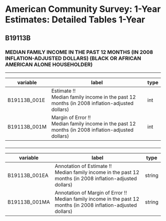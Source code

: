 # American Community Survey: 1-Year Estimates: Detailed Tables 1-Year

## B19113B

### MEDIAN FAMILY INCOME IN THE PAST 12 MONTHS (IN 2008 INFLATION-ADJUSTED DOLLARS) (BLACK OR AFRICAN AMERICAN ALONE HOUSEHOLDER)

___

| variable | label | type |
| ----- | ----- | ----- |
| B19113B_001E | Estimate !!<br>Median family income in the past 12 months (in 2008 inflation-adjusted dollars) | int |
| B19113B_001M | Margin of Error !!<br>Median family income in the past 12 months (in 2008 inflation-adjusted dollars) | int |
### 

___

| variable | label | type |
| ----- | ----- | ----- |
| B19113B_001EA | Annotation of Estimate !!<br>Median family income in the past 12 months (in 2008 inflation-adjusted dollars) | string |
| B19113B_001MA | Annotation of Margin of Error !!<br>Median family income in the past 12 months (in 2008 inflation-adjusted dollars) | string |

